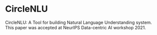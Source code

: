 # CircleNLU
CircleNLU: A Tool for building Natural Language Understanding system. This paper was accepted at NeurIPS Data-centric AI workshop 2021.
